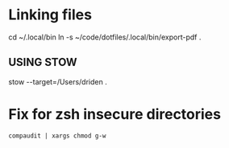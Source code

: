 # Linking files
cd ~/.local/bin
ln -s ~/code/dotfiles/.local/bin/export-pdf .

## USING STOW
stow --target=/Users/driden  .

# Fix for zsh insecure directories 

```
compaudit | xargs chmod g-w
```

